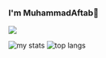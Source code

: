 ### I'm MuhammadAftab👋 


<!---
ItsMdAftab/ItsMdAftab is a ✨ special ✨ repository because its `README.md` (this file) appears on your GitHub profile.
You can click the Preview link to take a look at your changes.
--->
![](https://leetcard.jacoblin.cool/ItsMdAftab?ext=heatmap)

<img alt="my stats" src="https://github-readme-stats.vercel.app/api?username=ItsMdAftab"/>
<img alt="top langs" src="https://github-readme-stats.vercel.app/api/top-langs/?username=ItsMdAftab&layout=compact"/>
